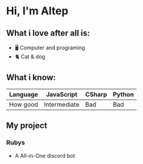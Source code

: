 # Hi, I'm Altep

## What i love after all is:
- 🖥️ Computer and programing
- 🐈 Cat & dog

## What i know:
| Language | JavaScript | CSharp | Python |
|--|--|--|--|
| How good | Intermediate | Bad | Bad |

## My project

### Rubys
- A All-in-One discord bot 

